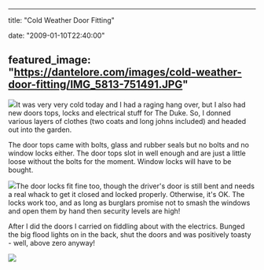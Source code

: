 
---
title: "Cold Weather Door Fitting"

date: "2009-01-10T22:40:00"

featured_image: "https://dantelore.com/images/cold-weather-door-fitting/IMG_5813-751491.JPG"
---


<a href="http://danandtheduke.co.uk/uploaded_images/IMG_5813-751546.JPG"><img src="https://dantelore.com/images/cold-weather-door-fitting/IMG_5813-751491.JPG"/></a>It was very very cold today and I had a raging hang over, but I also had new doors tops, locks and electrical stuff for The Duke.  So, I donned various layers of clothes (two coats and long johns included) and headed out into the garden.

The door tops came with bolts, glass and rubber seals but no bolts and no window locks either.  The door tops slot in well enough and are just a little loose without the bolts for the moment.  Window locks will have to be bought.

<a href="http://danandtheduke.co.uk/uploaded_images/IMG_5817-797035.JPG"><img src="https://dantelore.com/images/cold-weather-door-fitting/IMG_5817-797029.JPG"/></a>The door locks fit fine too, though the driver's door is still bent and needs a real whack to get it closed and locked properly.  Otherwise, it's OK.  The locks work too, and as long as burglars promise not to smash the windows and open them by hand then security levels are high!

After I did the doors I carried on fiddling about with the electrics.  Bunged the big flood lights on in the back, shut the doors and was positively toasty - well, above zero anyway!

<a href="http://danandtheduke.co.uk/uploaded_images/IMG_5828-707875.JPG"><img src="https://dantelore.com/images/cold-weather-door-fitting/IMG_5828-707866.JPG"/></a>